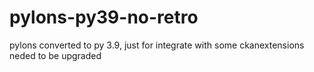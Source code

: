 # pylons-py39-no-retro
pylons converted to py 3.9, just for integrate with some ckanextensions neded to be upgraded
